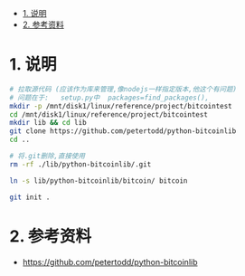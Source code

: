 

<!-- TOC -->

- [1. 说明](#1-说明)
- [2. 参考资料](#2-参考资料)

<!-- /TOC -->

# 1. 说明


```bash
# 拉取源代码 (应该作为库来管理,像nodejs一样指定版本,他这个有问题)
# 问题在于:   setup.py中  packages=find_packages(),  
mkdir -p /mnt/disk1/linux/reference/project/bitcointest
cd /mnt/disk1/linux/reference/project/bitcointest
mkdir lib && cd lib
git clone https://github.com/petertodd/python-bitcoinlib
cd ..

# 将.git删除,直接使用
rm -rf ./lib/python-bitcoinlib/.git

ln -s lib/python-bitcoinlib/bitcoin/ bitcoin

git init .
```

# 2. 参考资料

* https://github.com/petertodd/python-bitcoinlib

